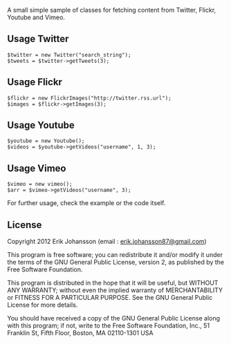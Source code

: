 A small simple sample of classes for fetching content from Twitter, Flickr, Youtube and Vimeo.

## Usage Twitter
    $twitter = new Twitter("search_string");            
    $tweets = $twitter->getTweets(3);
    
## Usage Flickr
    $flickr = new FlickrImages("http://twitter.rss.url");                
    $images = $flickr->getImages(3);
    
## Usage Youtube
    $youtube = new Youtube();
    $videos = $youtube->getVideos("username", 1, 3);
    
## Usage Vimeo
    $vimeo = new vimeo();
    $arr = $vimeo->getVideos("username", 3);
    
For further usage, check the example or the code itself.

## License
Copyright 2012  Erik Johansson  (email : erik.johansson87@gmail.com)

This program is free software; you can redistribute it and/or modify
it under the terms of the GNU General Public License, version 2, as 
published by the Free Software Foundation.

This program is distributed in the hope that it will be useful,
but WITHOUT ANY WARRANTY; without even the implied warranty of
MERCHANTABILITY or FITNESS FOR A PARTICULAR PURPOSE.  See the
GNU General Public License for more details.

You should have received a copy of the GNU General Public License
along with this program; if not, write to the Free Software
Foundation, Inc., 51 Franklin St, Fifth Floor, Boston, MA  02110-1301  USA